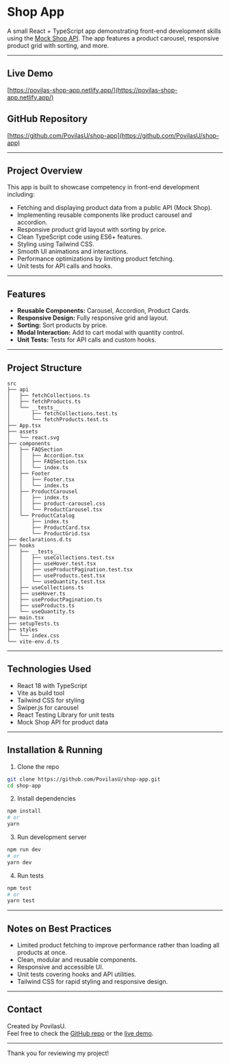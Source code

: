 # Shop App

A small React + TypeScript app demonstrating front-end development skills using the [Mock Shop API](https://mock.shop/). The app features a product carousel, responsive product grid with sorting, and more.

---

## Live Demo

[https://povilas-shop-app.netlify.app/](https://povilas-shop-app.netlify.app/)

## GitHub Repository

[https://github.com/PovilasU/shop-app](https://github.com/PovilasU/shop-app)

---

## Project Overview

This app is built to showcase competency in front-end development including:

- Fetching and displaying product data from a public API (Mock Shop).
- Implementing reusable components like product carousel and accordion.
- Responsive product grid layout with sorting by price.
- Clean TypeScript code using ES6+ features.
- Styling using Tailwind CSS.
- Smooth UI animations and interactions.
- Performance optimizations by limiting product fetching.
- Unit tests for API calls and hooks.

---

## Features

- **Reusable Components:** Carousel, Accordion, Product Cards.
- **Responsive Design:** Fully responsive grid and layout.
- **Sorting:** Sort products by price.
- **Modal Interaction:** Add to cart modal with quantity control.
- **Unit Tests:** Tests for API calls and custom hooks.

---

## Project Structure

```
src
├── api
│   ├── fetchCollections.ts
│   ├── fetchProducts.ts
│   └── __tests__
│       ├── fetchCollections.test.ts
│       └── fetchProducts.test.ts
├── App.tsx
├── assets
│   └── react.svg
├── components
│   ├── FAQSection
│   │   ├── Accordion.tsx
│   │   ├── FAQSection.tsx
│   │   └── index.ts
│   ├── Footer
│   │   ├── Footer.tsx
│   │   └── index.ts
│   ├── ProductCarousel
│   │   ├── index.ts
│   │   ├── product-carousel.css
│   │   └── ProductCarousel.tsx
│   └── ProductCatalog
│       ├── index.ts
│       ├── ProductCard.tsx
│       └── ProductGrid.tsx
├── declarations.d.ts
├── hooks
│   ├── __tests__
│   │   ├── useCollections.test.tsx
│   │   ├── useHover.test.tsx
│   │   ├── useProductPagination.test.tsx
│   │   ├── useProducts.test.tsx
│   │   └── useQuantity.test.tsx
│   ├── useCollections.ts
│   ├── useHover.ts
│   ├── useProductPagination.ts
│   ├── useProducts.ts
│   └── useQuantity.ts
├── main.tsx
├── setupTests.ts
├── styles
│   └── index.css
└── vite-env.d.ts
```

---

## Technologies Used

- React 18 with TypeScript
- Vite as build tool
- Tailwind CSS for styling
- Swiper.js for carousel
- React Testing Library for unit tests
- Mock Shop API for product data

---

## Installation & Running

1. Clone the repo

```bash
git clone https://github.com/PovilasU/shop-app.git
cd shop-app
```

2. Install dependencies

```bash
npm install
# or
yarn
```

3. Run development server

```bash
npm run dev
# or
yarn dev
```

4. Run tests

```bash
npm test
# or
yarn test
```

---

## Notes on Best Practices

- Limited product fetching to improve performance rather than loading all products at once.
- Clean, modular and reusable components.
- Responsive and accessible UI.
- Unit tests covering hooks and API utilities.
- Tailwind CSS for rapid styling and responsive design.

---

## Contact

Created by PovilasU.  
Feel free to check the [GitHub repo](https://github.com/PovilasU/shop-app) or the [live demo](https://povilas-shop-app.netlify.app/).

---

Thank you for reviewing my project!